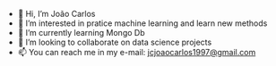 - 👋 Hi, I’m João Carlos
- 👀 I’m interested in pratice machine learning and learn new methods
- 🌱 I’m currently learning Mongo Db 
- 💞️ I’m looking to collaborate on data science projects
- 📫 You can reach me in my e-mail: jcjoaocarlos1997@gmail.com

<!---
jcjoaocarlos/jcjoaocarlos is a ✨ special ✨ repository because its `README.md` (this file) appears on your GitHub profile.
You can click the Preview link to take a look at your changes.
--->
